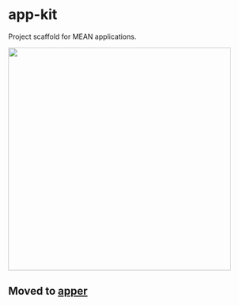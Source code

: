 # app-kit
Project scaffold for MEAN applications.

<img src="https://app-kit-assets.s3.amazonaws.com/mean-stack.png" width="450">

## Moved to [apper](https://github.com/stewones/apper)

